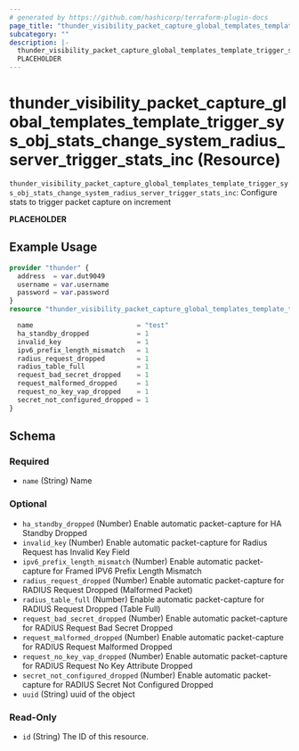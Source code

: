 ```yaml
---
# generated by https://github.com/hashicorp/terraform-plugin-docs
page_title: "thunder_visibility_packet_capture_global_templates_template_trigger_sys_obj_stats_change_system_radius_server_trigger_stats_inc Resource - terraform-provider-thunder"
subcategory: ""
description: |-
  thunder_visibility_packet_capture_global_templates_template_trigger_sys_obj_stats_change_system_radius_server_trigger_stats_inc: Configure stats to trigger packet capture on increment
  PLACEHOLDER
---
```


# thunder_visibility_packet_capture_global_templates_template_trigger_sys_obj_stats_change_system_radius_server_trigger_stats_inc (Resource)

`thunder_visibility_packet_capture_global_templates_template_trigger_sys_obj_stats_change_system_radius_server_trigger_stats_inc`: Configure stats to trigger packet capture on increment

__PLACEHOLDER__

## Example Usage

```terraform
provider "thunder" {
  address  = var.dut9049
  username = var.username
  password = var.password
}
resource "thunder_visibility_packet_capture_global_templates_template_trigger_sys_obj_stats_change_system_radius_server_trigger_stats_inc" "thunder_visibility_packet_capture_global_templates_template_trigger_sys_obj_stats_change_system_radius_server_trigger_stats_inc" {

  name                          = "test"
  ha_standby_dropped            = 1
  invalid_key                   = 1
  ipv6_prefix_length_mismatch   = 1
  radius_request_dropped        = 1
  radius_table_full             = 1
  request_bad_secret_dropped    = 1
  request_malformed_dropped     = 1
  request_no_key_vap_dropped    = 1
  secret_not_configured_dropped = 1
}
```

<!-- schema generated by tfplugindocs -->
## Schema

### Required

- `name` (String) Name

### Optional

- `ha_standby_dropped` (Number) Enable automatic packet-capture for HA Standby Dropped
- `invalid_key` (Number) Enable automatic packet-capture for Radius Request has Invalid Key Field
- `ipv6_prefix_length_mismatch` (Number) Enable automatic packet-capture for Framed IPV6 Prefix Length Mismatch
- `radius_request_dropped` (Number) Enable automatic packet-capture for RADIUS Request Dropped (Malformed Packet)
- `radius_table_full` (Number) Enable automatic packet-capture for RADIUS Request Dropped (Table Full)
- `request_bad_secret_dropped` (Number) Enable automatic packet-capture for RADIUS Request Bad Secret Dropped
- `request_malformed_dropped` (Number) Enable automatic packet-capture for RADIUS Request Malformed Dropped
- `request_no_key_vap_dropped` (Number) Enable automatic packet-capture for RADIUS Request No Key Attribute Dropped
- `secret_not_configured_dropped` (Number) Enable automatic packet-capture for RADIUS Secret Not Configured Dropped
- `uuid` (String) uuid of the object

### Read-Only

- `id` (String) The ID of this resource.


